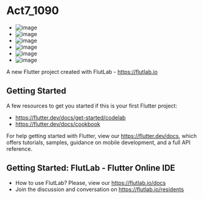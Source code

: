# Act7_1090
- ![image](https://github.com/user-attachments/assets/b69e7088-abd1-4a9a-8121-19c8625594b8)
- ![image](https://github.com/user-attachments/assets/f64712ae-58c0-463b-a63a-0a78400773e3)
- ![image](https://github.com/user-attachments/assets/7029ea5c-db40-4694-9fc6-4ebbce2e7a5c)
- ![image](https://github.com/user-attachments/assets/c53bba30-9fe2-4c71-8e4f-7d2d134d3cf1)
- ![image](https://github.com/user-attachments/assets/af856418-fc32-40be-ae59-b0d77f1be99d)
- ![image](https://github.com/user-attachments/assets/9084080c-7b9e-4a51-8a63-e62c1ceb4b84)







A new Flutter project created with FlutLab - https://flutlab.io

## Getting Started

A few resources to get you started if this is your first Flutter project:

- https://flutter.dev/docs/get-started/codelab
- https://flutter.dev/docs/cookbook

For help getting started with Flutter, view our
https://flutter.dev/docs, which offers tutorials,
samples, guidance on mobile development, and a full API reference.

## Getting Started: FlutLab - Flutter Online IDE

- How to use FlutLab? Please, view our https://flutlab.io/docs
- Join the discussion and conversation on https://flutlab.io/residents
